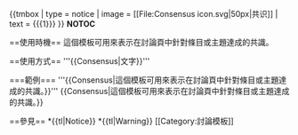 {{tmbox
| type = notice
| image = [[File:Consensus icon.svg|50px|共识]]
| text = {{{1}}}
}}<noinclude>
__NOTOC__

==使用時機==
這個模板可用來表示在討論頁中針對條目或主題達成的共識。

==使用方式==
'''<nowiki>{{Consensus|文字}}</nowiki>'''

===範例===
'''<nowiki>{{Consensus|這個模板可用來表示在討論頁中針對條目或主題達成的共識。}}</nowiki>'''
{{Consensus|這個模板可用來表示在討論頁中針對條目或主題達成的共識。}}

==參見==
*{{tl|Notice}}
*{{tl|Warning}}
[[Category:討論模板]]
</noinclude>